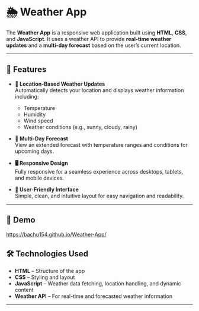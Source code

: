 # 🌦️ Weather App

The **Weather App** is a responsive web application built using **HTML**, **CSS**, and **JavaScript**. It uses a weather API to provide **real-time weather updates** and a **multi-day forecast** based on the user’s current location.

---

## 🚀 Features

- **📍 Location-Based Weather Updates**  
  Automatically detects your location and displays weather information including:
  - Temperature
  - Humidity
  - Wind speed
  - Weather conditions (e.g., sunny, cloudy, rainy)

- **📅 Multi-Day Forecast**  
  View an extended forecast with temperature ranges and conditions for upcoming days.

- **🖥️ Responsive Design**  
  Fully responsive for a seamless experience across desktops, tablets, and mobile devices.

- **🎨 User-Friendly Interface**  
  Simple, clean, and intuitive layout for easy navigation and readability.

---

## 📸 Demo

https://bachu154.github.io/Weather-App/

## 🛠️ Technologies Used

- **HTML** – Structure of the app  
- **CSS** – Styling and layout  
- **JavaScript** – Weather data fetching, location handling, and dynamic content  
- **Weather API** – For real-time and forecasted weather information

---
